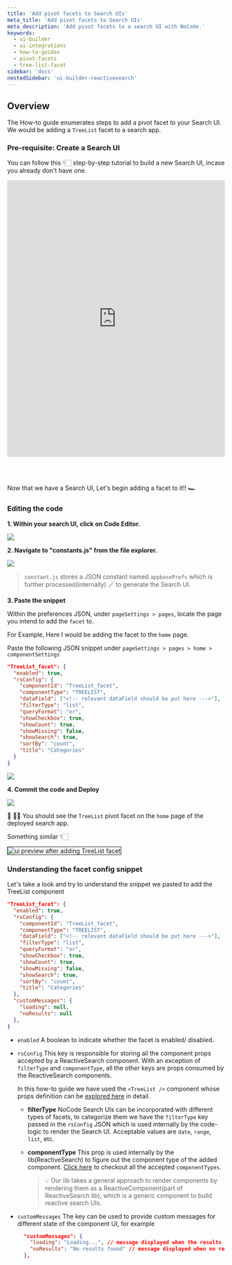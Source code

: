 ```yaml
---
title: 'Add pivot facets to Search UIs'
meta_title: 'Add pivot facets to Search UIs'
meta_description: 'Add pivot facets to a search UI with NoCode.'
keywords:
  - ui-builder
  - ui-integrations
  - how-to-guides
  - pivot-facets
  - tree-list-facet
sidebar: 'docs'
nestedSidebar: 'ui-builder-reactivesearch'
---
```


## Overview

The How-to guide enumerates steps to add a pivot facet to your Search UI. We would be adding a `TreeList` facet to a search app.

### Pre-requisite: Create a Search UI 

You can follow this 👇🏻 step-by-step tutorial to build a new Search UI, incase you already don't have one.

<iframe src="https://scribehow.com/page-embed/Publishing_Search_UIs_with_Lucidworks_Fusion__x1WkxtpJTZqQrYx728_AJw" width="100%" height="640" allowfullscreen frameborder="0" style="margin: auto;"></iframe>

<br /> <br /> 

Now that we have a Search UI, Let's begin adding a facet to it!! 🏎

### Editing the code

**1. Within your search UI, click on Code Editor.**

![](https://image.scribehow-prod.com/Vl3x8MhBgXy8Lbn65b6FIVPTVKI2F_V9B76ZJUCbvbU/zoom:1.5013404825737264/enlarge:true/crop:746:420:nowe:0:556/wm:0.8:nowe:391:544:0.08928571428571429/aHR0cHM6Ly9jb2xvbnktcmVjb3JkZXIuczMuYW1hem9uYXdzLmNvbS9maWxlcy8yMDIyLTEwLTI0LzRjNzVjMDdjLWJkMGYtNDUzNi1iOGZkLWNmMjk4NDA3NmI2NS91c2VyX2Nyb3BwZWRfc2NyZWVuc2hvdC5qcGVn)

**2. Navigate to "constants.js" from the file explorer.**

![](https://image.scribehow-prod.com/U9PNf_tK8jp7Vzk9IS5F_sPgsNBKQ59A_LZhLRMPcvE/zoom:1.5013404825737264/enlarge:true/crop:746:420:nowe:0:60/wm:0.8:nowe:90:289:0.08928571428571429/aHR0cHM6Ly9jb2xvbnktcmVjb3JkZXIuczMuYW1hem9uYXdzLmNvbS9maWxlcy8yMDIyLTEwLTI0LzExYmYwMGRkLTllOGEtNDJhYy05NDJhLWI0NzAxNmZkOTVjMi9hc2NyZWVuc2hvdC5qcGVn)

> `constant.js` stores a JSON constant named `appbasePrefs` which is further processed(internally) 🪄 to generate the Search UI.

**3. Paste the snippet**

Within the preferences JSON, under `pageSettings > pages`, locate the page you intend to add the `facet` to. 

For Example, Here I would be adding the facet to the `home`  page.


Paste the following JSON snippet under `pageSettings > pages > home > componentSettings `

```JSON
"TreeList_facet": {
  "enabled": true,
  "rsConfig": {
    "componentId": "TreeList_facet",
    "componentType": "TREELIST",
    "dataField": ["<!-- relevant dataField should be put here --->"],
    "filterType": "list",
    "queryFormat": "or",
    "showCheckbox": true,
    "showCount": true,
    "showMissing": false,
    "showSearch": true,
    "sortBy": "count",
    "title": "Categories"
  }
}
```

![](https://image.scribehow-prod.com/91haZuyuePDABdZXxm11P98GIskfUntPvDvtlPBtyp4/zoom:1.5013404825737264/enlarge:true/crop:746:420:nowe:0:43/wm:0.8:nowe:424:289:0.08928571428571429/aHR0cHM6Ly9jb2xvbnktcmVjb3JkZXIuczMuYW1hem9uYXdzLmNvbS9maWxlcy8yMDIyLTEwLTI0L2I5MDJlOGU1LTQ1NjMtNDgzYy1iNzM4LTA1ZDVmMzhkYjFkNy91c2VyX2Nyb3BwZWRfc2NyZWVuc2hvdC5qcGVn)

**4. Commit the code and Deploy**

![](https://image.scribehow-prod.com/5thV1_al6YMT42TkZOk-dsqQlwAXh7F7VryyQyhNHDc/zoom:1.5013404825737264/enlarge:true/crop:746:420:nowe:807:159/wm:0.8:nowe:535:289:0.08928571428571429/aHR0cHM6Ly9jb2xvbnktcmVjb3JkZXIuczMuYW1hem9uYXdzLmNvbS9maWxlcy8yMDIyLTEwLTI0LzA4YmYyZmE4LWRiMmYtNGU4Yy04MjhhLTllYWE0ZmUxNDUwMy9hc2NyZWVuc2hvdC5qcGVn)

🎊 🙌🏻 You should see the `TreeList` pivot facet on the `home` page of the deployed search app. 

Something similar 👇🏻

<img src="https://i.imgur.com/onFI2a2.png" style="border: 1px solid" alt="ui preview after adding TreeList facet"/>



### Understanding the facet config snippet

Let's take a look and try to understand the snippet we pasted to add the TreeList component

```JSON
"TreeList_facet": {
  "enabled": true,
  "rsConfig": {
    "componentId": "TreeList_facet",
    "componentType": "TREELIST",
    "dataField": ["<!-- relevant dataField should be put here --->"],
    "filterType": "list",
    "queryFormat": "or",
    "showCheckbox": true,
    "showCount": true,
    "showMissing": false,
    "showSearch": true,
    "sortBy": "count",
    "title": "Categories"
  },
  "customMessages": {
    "loading": null,
    "noResults": null
  },
}
```

- `enabled` A boolean to indicate whether the facet is enabled/  disabled.

- `rsConfig` This key is responsible for storing all the component props accepted by a ReactiveSearch component. With an exception of `filterType` and `componentType`, all the other keys are props consumed by the ReactiveSearch components. 

  In this how-to guide we have used the `<TreeList />` component whose props definition can be [explored here](/docs/reactivesearch/v3/list/treelist/#props) in detail.

    - **filterType** NoCode Search UIs can be incorporated with different types of facets, to categorize them we have the `filterType` key passed in the `rsConfig` JSON which is used internally by the code-logic to render the Search UI. Acceptable values are `date`, `range`, `list`, etc.

    - **componentType** This prop is used internally by the lib(ReactiveSearch) to figure out the component type of the added component. [Click here](https://github.com/appbaseio/reactivecore/blob/master/src/utilsconstants.js#L1) to checkout all the accepted `componentTypes`.

      > 💡 Our lib takes a general approach to render components by rendering them as a ReactiveComponent(part of ReactiveSearch lib), which is a generic component to build reactive search UIs.

- `customMessages` The key can be used to provide custom messages for different state of the component UI, for example

  ```JSON
    "customMessages": {
      "loading": "Loading...", // message displayed when the results are still loading
      "noResults": "No results found" // message displayed when no results could be found
    },
  ```



